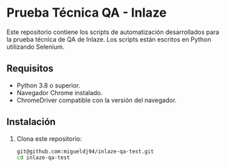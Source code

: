 

# Prueba Técnica QA - Inlaze

Este repositorio contiene los scripts de automatización desarrollados para la prueba técnica de QA de Inlaze. Los scripts están escritos en Python utilizando Selenium.

## Requisitos
- Python 3.8 o superior.
- Navegador Chrome instalado.
- ChromeDriver compatible con la versión del navegador.

## Instalación
1. Clona este repositorio:
   ```bash
   git@github.com:migueldj94/inlaze-qa-test.git
   cd inlaze-qa-test

